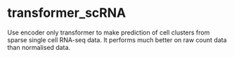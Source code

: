 # transformer_scRNA
Use encoder only transformer to make prediction of cell clusters from sparse single cell RNA-seq data. It performs much better on raw count data than normalised data.

